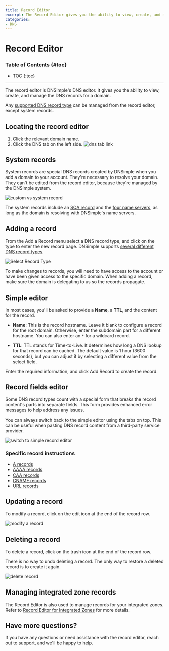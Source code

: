 ```yaml
---
title: Record Editor
excerpt: The Record Editor gives you the ability to view, create, and manage the DNS records for a domain.
categories:
- DNS
---
```


# Record Editor

### Table of Contents {#toc}

* TOC
{:toc}

---

The record editor is DNSimple's DNS editor. It gives you the ability to view, create, and manage the DNS records for a domain.

Any [supported DNS record type](/articles/supported-dns-records/) can be managed from the record editor, except system records.

## Locating the record editor

1. Click the relevant domain name.
1. Click the DNS tab on the left side.
    ![dns tab link](/files/dns-tab.png)

## System records

System records are special DNS records created by DNSimple when you add a domain to your account. They're necessary to resolve your domain. They can't be edited from the record editor, because they're managed by the DNSimple system.

![custom vs system record](/files/custom-vs-system-record.png)

The system records include an [SOA record](/articles/soa-record/) and the [four name servers](/articles/ns-record/), as long as the domain is resolving with DNSimple's name servers.

## Adding a record

From the <label>Add a Record</label> menu select a DNS record type, and click on the type to enter the new record page. DNSimple supports [several different DNS record types](/articles/supported-dns-records/).

![Select Record Type](/files/rec-editor-new-record.png)

<Info>
To make changes to records, you will need to have access to the account or have been given access to the specific domain. When adding a record, make sure the domain is delegating to us so the records propagate.
</Info>

## Simple editor

In most cases, you'll be asked to provide a **Name**, a **TTL**, and the content for the record.

- **Name**: This is the record hostname. Leave it blank to configure a record for the root domain. Otherwise, enter the subdomain part for a different hostname. You can also enter an `*` for a wildcard record.

- **TTL**: TTL stands for Time-to-Live. It determines how long a DNS lookup for that record can be cached. The default value is 1 hour (3600 seconds), but you can adjust it by selecting a different value from the select field.

Enter the required information, and click <label>Add Record</label> to create the record.

## Record fields editor

Some DNS record types count with a special form that breaks the record content's parts into separate fields. This form provides enhanced error messages to help address any issues.

You can always switch back to the simple editor using the tabs on top. This can be useful when pasting DNS record content from a third-party service provider.

![switch to simple record editor](/files/switch-to-simple-editor.png)

### Specific record instructions

- [A records](/articles/manage-a-record/)
- [AAAA records](/articles/manage-aaaa-record)
- [CAA records](/articles/manage-caa-record/)
- [CNAME records](/articles/manage-cname-record/)
- [URL records](/articles/manage-url-record/)


## Updating a record

To modify a record, click on the edit icon at the end of the record row.

![modify a record](/files/modify-record.png)

## Deleting a record

To delete a record, click on the trash icon at the end of the record row.

<warning>
There is no way to undo deleting a record. The only way to restore a deleted record is to create it again.
</warning>

![delete record](/files/delete-record.png)

## Managing integrated zone records

The Record Editor is also used to manage records for your integrated zones. Refer to [Record Editor for Integrated Zones](/articles/record-editor-integrated-zones/) for more details.

## Have more questions?

If you have any questions or need assistance with the record editor, reach out to [support](https://dnsimple.com/feedback), and we'll be happy to help.
